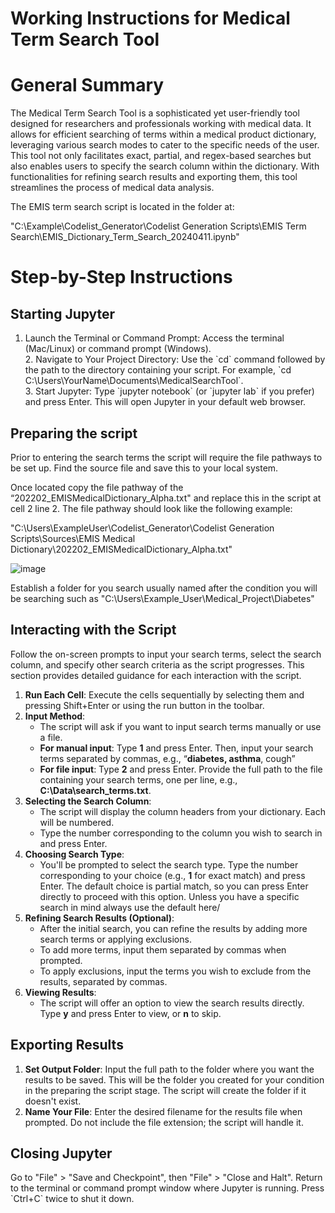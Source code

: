# Working Instructions for Medical Term Search Tool

# General Summary

The Medical Term Search Tool is a sophisticated yet user-friendly tool designed for researchers and professionals working with medical data. It allows for efficient searching of terms within a medical product dictionary, leveraging various search modes to cater to the specific needs of the user. This tool not only facilitates exact, partial, and regex-based searches but also enables users to specify the search column within the dictionary. With functionalities for refining search results and exporting them, this tool streamlines the process of medical data analysis.

The EMIS term search script is located in the folder at:

"C:\\Example\\Codelist_Generator\\Codelist Generation Scripts\\EMIS Term Search\\EMIS_Dictionary_Term_Search_20240411.ipynb"

# Step-by-Step Instructions

## Starting Jupyter

1. Launch the Terminal or Command Prompt: Access the terminal (Mac/Linux) or command prompt (Windows).  
    2\. Navigate to Your Project Directory: Use the \`cd\` command followed by the path to the directory containing your script. For example, \`cd C:\\Users\\YourName\\Documents\\MedicalSearchTool\`.  
    3\. Start Jupyter: Type \`jupyter notebook\` (or \`jupyter lab\` if you prefer) and press Enter. This will open Jupyter in your default web browser.

## Preparing the script

Prior to entering the search terms the script will require the file pathways to be set up. Find the source file and save this to your local system.

Once located copy the file pathway of the “202202_EMISMedicalDictionary_Alpha.txt" and replace this in the script at cell 2 line 2. The file pathway should look like the following example:

"C:\\Users\\ExampleUser\\Codelist_Generator\\Codelist Generation Scripts\\Sources\\EMIS Medical Dictionary\\202202_EMISMedicalDictionary_Alpha.txt"

![image](https://github.com/ndpchs-cprd/Codelist-Generation/assets/167761988/f0855004-1a5e-4d06-8113-0106841f546e)

Establish a folder for you search usually named after the condition you will be searching such as "C:\\Users\\Example_User\\Medical_Project\\Diabetes"

## Interacting with the Script

Follow the on-screen prompts to input your search terms, select the search column, and specify other search criteria as the script progresses. This section provides detailed guidance for each interaction with the script.

1. **Run Each Cell**: Execute the cells sequentially by selecting them and pressing Shift+Enter or using the run button in the toolbar.
2. **Input Method**:
    - The script will ask if you want to input search terms manually or use a file.
    - **For manual input**: Type **1** and press Enter. Then, input your search terms separated by commas, e.g., “**diabetes, asthma**, cough”
    - **For file input**: Type **2** and press Enter. Provide the full path to the file containing your search terms, one per line, e.g., **C:\\Data\\search_terms.txt**.
3. **Selecting the Search Column**:
    - The script will display the column headers from your dictionary. Each will be numbered.
    - Type the number corresponding to the column you wish to search in and press Enter.
4. **Choosing Search Type**:
    - You'll be prompted to select the search type. Type the number corresponding to your choice (e.g., **1** for exact match) and press Enter. The default choice is partial match, so you can press Enter directly to proceed with this option. Unless you have a specific search in mind always use the default here/
5. **Refining Search Results (Optional)**:
    - After the initial search, you can refine the results by adding more search terms or applying exclusions.
    - To add more terms, input them separated by commas when prompted.
    - To apply exclusions, input the terms you wish to exclude from the results, separated by commas.
6. **Viewing Results**:
    - The script will offer an option to view the search results directly. Type **y** and press Enter to view, or **n** to skip.

## Exporting Results

1. **Set Output Folder**: Input the full path to the folder where you want the results to be saved. This will be the folder you created for your condition in the preparing the script stage. The script will create the folder if it doesn't exist.
2. **Name Your File**: Enter the desired filename for the results file when prompted. Do not include the file extension; the script will handle it.

## Closing Jupyter

Go to "File" > "Save and Checkpoint", then "File" > "Close and Halt". Return to the terminal or command prompt window where Jupyter is running. Press \`Ctrl+C\` twice to shut it down.
